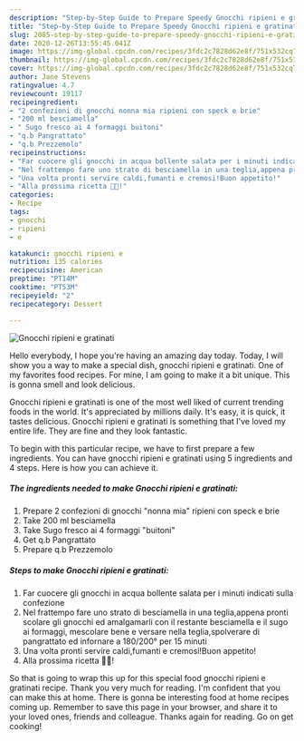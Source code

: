 ```yaml
---
description: "Step-by-Step Guide to Prepare Speedy Gnocchi ripieni e gratinati"
title: "Step-by-Step Guide to Prepare Speedy Gnocchi ripieni e gratinati"
slug: 2085-step-by-step-guide-to-prepare-speedy-gnocchi-ripieni-e-gratinati
date: 2020-12-26T13:55:45.041Z
image: https://img-global.cpcdn.com/recipes/3fdc2c7828d62e8f/751x532cq70/gnocchi-ripieni-e-gratinati-recipe-main-photo.jpg
thumbnail: https://img-global.cpcdn.com/recipes/3fdc2c7828d62e8f/751x532cq70/gnocchi-ripieni-e-gratinati-recipe-main-photo.jpg
cover: https://img-global.cpcdn.com/recipes/3fdc2c7828d62e8f/751x532cq70/gnocchi-ripieni-e-gratinati-recipe-main-photo.jpg
author: Jane Stevens
ratingvalue: 4.7
reviewcount: 19117
recipeingredient:
- "2 confezioni di gnocchi nonna mia ripieni con speck e brie"
- "200 ml besciamella"
- " Sugo fresco ai 4 formaggi buitoni"
- "q.b Pangrattato"
- "q.b Prezzemolo"
recipeinstructions:
- "Far cuocere gli gnocchi in acqua bollente salata per i minuti indicati sulla confezione"
- "Nel frattempo fare uno strato di besciamella in una teglia,appena pronti scolare gli gnocchi ed amalgamarli con il restante besciamella e il sugo ai formaggi, mescolare bene e versare nella teglia,spolverare di pangrattato ed infornare a 180/200° per 15 minuti"
- "Una volta pronti servire caldi,fumanti e cremosi!Buon appetito!"
- "Alla prossima ricetta 👩‍🍳!"
categories:
- Recipe
tags:
- gnocchi
- ripieni
- e

katakunci: gnocchi ripieni e 
nutrition: 135 calories
recipecuisine: American
preptime: "PT14M"
cooktime: "PT53M"
recipeyield: "2"
recipecategory: Dessert

---
```



![Gnocchi ripieni e gratinati](https://img-global.cpcdn.com/recipes/3fdc2c7828d62e8f/751x532cq70/gnocchi-ripieni-e-gratinati-recipe-main-photo.jpg)

Hello everybody, I hope you're having an amazing day today. Today, I will show you a way to make a special dish, gnocchi ripieni e gratinati. One of my favorites food recipes. For mine, I am going to make it a bit unique. This is gonna smell and look delicious.

Gnocchi ripieni e gratinati is one of the most well liked of current trending foods in the world. It's appreciated by millions daily. It's easy, it is quick, it tastes delicious. Gnocchi ripieni e gratinati is something that I've loved my entire life. They are fine and they look fantastic.




To begin with this particular recipe, we have to first prepare a few ingredients. You can have gnocchi ripieni e gratinati using 5 ingredients and 4 steps. Here is how you can achieve it.

<!--inarticleads1-->

##### The ingredients needed to make Gnocchi ripieni e gratinati:

1. Prepare 2 confezioni di gnocchi &#34;nonna mia&#34; ripieni con speck e brie
1. Take 200 ml besciamella
1. Take  Sugo fresco ai 4 formaggi &#34;buitoni&#34;
1. Get q.b Pangrattato
1. Prepare q.b Prezzemolo




<!--inarticleads2-->

##### Steps to make Gnocchi ripieni e gratinati:

1. Far cuocere gli gnocchi in acqua bollente salata per i minuti indicati sulla confezione
1. Nel frattempo fare uno strato di besciamella in una teglia,appena pronti scolare gli gnocchi ed amalgamarli con il restante besciamella e il sugo ai formaggi, mescolare bene e versare nella teglia,spolverare di pangrattato ed infornare a 180/200° per 15 minuti
1. Una volta pronti servire caldi,fumanti e cremosi!Buon appetito!
1. Alla prossima ricetta 👩‍🍳!




So that is going to wrap this up for this special food gnocchi ripieni e gratinati recipe. Thank you very much for reading. I'm confident that you can make this at home. There is gonna be interesting food at home recipes coming up. Remember to save this page in your browser, and share it to your loved ones, friends and colleague. Thanks again for reading. Go on get cooking!
